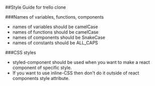 ##Style Guide for trello clone

###Names of variables, functions, components

* names of variables should be camelCase
* names of functions should be camelCase
* names of components should be SnakeCase
* names of constants should be ALL_CAPS

###CSS styles

* styled-component should be used when you want to make a react component of specific style. 
* If you want to use inline-CSS then don't do it outside of react components style attribute. 
